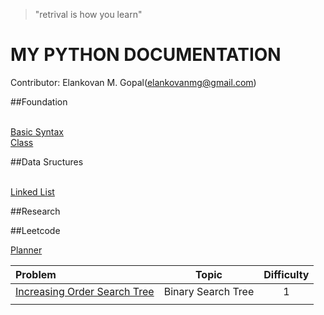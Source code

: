 >"retrival is how you learn"

# MY PYTHON DOCUMENTATION

Contributor: Elankovan M. Gopal(elankovanmg@gmail.com)

##Foundation

<br>[Basic Syntax](docs/basicSyntaxes.md.html)
<br>[Class](docs/class.md.html)

##Data Sructures

<br>[Linked List](docs/linkedList.md.html)

##Research


<!-- [PrintFunction](basics/print_strings.py)

<br>[editMass](docs/editTextFile.md)
<br>[editMass2](docs/editTextFile.md.html)

[PrintFunction](basic/print_strings.py) -->

##Leetcode

<!-- <br>[editMass](docs/editTextFile.md)
<br>[editMass2](docs/editTextFile.md.html)
<br>[PrintFunction](basic/print_strings.py) -->

[Planner]()

|Problem                        |Topic           |Difficulty       |
|:---                           |:--:            |:--:             |
|[Increasing Order Search Tree](leet/e897.md.html)|Binary Search Tree|1|
|   |   |   |
